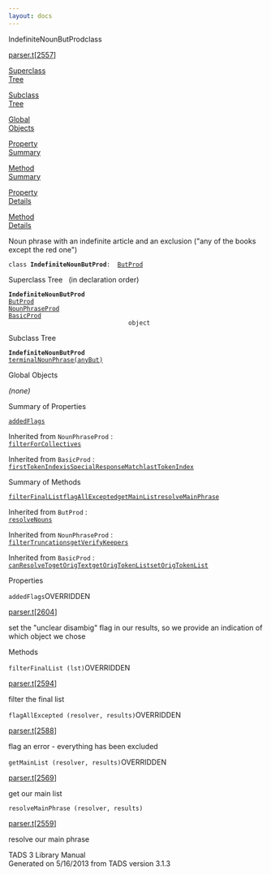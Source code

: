 ```yaml
---
layout: docs
---
```

<span class="title">IndefiniteNounButProd</span><span class="type">class</span>

[parser.t](../file/parser.t.html)\[[2557](../source/parser.t.html#2557)\]

[Superclass  
Tree](#_SuperClassTree_)

[Subclass  
Tree](#_SubClassTree_)

[Global  
Objects](#_ObjectSummary_)

[Property  
Summary](#_PropSummary_)

[Method  
Summary](#_MethodSummary_)

[Property  
Details](#_Properties_)

[Method  
Details](#_Methods_)



Noun phrase with an indefinite article and an exclusion ("any of the
books except the red one")

`class `**`IndefiniteNounButProd`**` :   `[`ButProd`](../object/ButProd.html)



<span id="_SuperClassTree_"></span>



<span class="hdln">Superclass Tree</span>   (in declaration order)



**`IndefiniteNounButProd`**  
[`ButProd`](../object/ButProd.html)  
[`NounPhraseProd`](../object/NounPhraseProd.html)  
[`BasicProd`](../object/BasicProd.html)  
`                                 object`  
<span id="_SubClassTree_"></span>



<span class="hdln">Subclass Tree</span>  



**`IndefiniteNounButProd`**  
[`terminalNounPhrase(anyBut)`](../object/terminalNounPhrase(anyBut).html)  
<span id="_ObjectSummary_"></span>



<span class="hdln">Global Objects</span>  



*(none)* <span id="_PropSummary_"></span>



<span class="hdln">Summary of Properties</span>  



[`addedFlags`](#addedFlags)



Inherited from `NounPhraseProd` :  
[`filterForCollectives`](../object/NounPhraseProd.html#filterForCollectives)

Inherited from `BasicProd` :  
[`firstTokenIndex`](../object/BasicProd.html#firstTokenIndex)[`isSpecialResponseMatch`](../object/BasicProd.html#isSpecialResponseMatch)[`lastTokenIndex`](../object/BasicProd.html#lastTokenIndex)

<span id="_MethodSummary_"></span>



<span class="hdln">Summary of Methods</span>  



[`filterFinalList`](#filterFinalList)[`flagAllExcepted`](#flagAllExcepted)[`getMainList`](#getMainList)[`resolveMainPhrase`](#resolveMainPhrase)

Inherited from `ButProd` :  
[`resolveNouns`](../object/ButProd.html#resolveNouns)

Inherited from `NounPhraseProd` :  
[`filterTruncations`](../object/NounPhraseProd.html#filterTruncations)[`getVerifyKeepers`](../object/NounPhraseProd.html#getVerifyKeepers)

Inherited from `BasicProd` :  
[`canResolveTo`](../object/BasicProd.html#canResolveTo)[`getOrigText`](../object/BasicProd.html#getOrigText)[`getOrigTokenList`](../object/BasicProd.html#getOrigTokenList)[`setOrigTokenList`](../object/BasicProd.html#setOrigTokenList)

<span id="_Properties_"></span>



<span class="hdln">Properties</span>  



<span id="addedFlags"></span>

`addedFlags`<span class="rem">OVERRIDDEN</span>

[parser.t](../file/parser.t.html)\[[2604](../source/parser.t.html#2604)\]



set the "unclear disambig" flag in our results, so we provide an
indication of which object we chose



<span id="_Methods_"></span>



<span class="hdln">Methods</span>  



<span id="filterFinalList"></span>

`filterFinalList (lst)`<span class="rem">OVERRIDDEN</span>

[parser.t](../file/parser.t.html)\[[2594](../source/parser.t.html#2594)\]



filter the final list



<span id="flagAllExcepted"></span>

`flagAllExcepted (resolver, results)`<span class="rem">OVERRIDDEN</span>

[parser.t](../file/parser.t.html)\[[2588](../source/parser.t.html#2588)\]



flag an error - everything has been excluded



<span id="getMainList"></span>

`getMainList (resolver, results)`<span class="rem">OVERRIDDEN</span>

[parser.t](../file/parser.t.html)\[[2569](../source/parser.t.html#2569)\]



get our main list



<span id="resolveMainPhrase"></span>

`resolveMainPhrase (resolver, results)`

[parser.t](../file/parser.t.html)\[[2559](../source/parser.t.html#2559)\]



resolve our main phrase





TADS 3 Library Manual  
Generated on 5/16/2013 from TADS version 3.1.3


